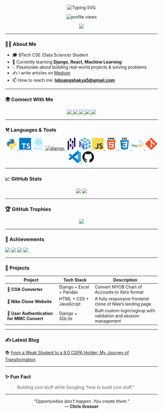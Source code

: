 <!-- BANNER -->
<p align="center">
  <img src="https://readme-typing-svg.herokuapp.com?font=Fira+Code&size=25&duration=3000&pause=1000&color=F78E69&center=true&vCenter=true&width=800&lines=Hi+there,+I'm+Lobsang+Tsetan;B.Tech+in+CSE+(Data+Science);Web+Development+%7C+Python+%7C+TypeScript;Problem+Solver+%7C+Tech+Enthusiast" alt="Typing SVG" />
</p>

<!-- PROFILE VIEWS -->
<p align="center">
  <img src="https://komarev.com/ghpvc/?username=lobsangshakya&label=Profile+Views&color=brightgreen&style=for-the-badge" alt="profile views"/>
</p>

<!-- HERO IMAGE -->
<p align="center">
  <img src="https://media.giphy.com/media/qgQUggAC3Pfv687qPC/giphy.gif" width="500" />
</p>

---

### 👨‍💻 About Me

- 🎓 BTech CSE (Data Science) Student  
- 🌱 Currently learning **Django, React, Machine Learning**  
- 💡 Passionate about building real-world projects & solving problems  
- ✍️ I write articles on [Medium](https://medium.com/@lobsangshakya5)  
- 📫 How to reach me: **lobsangshakya5@gmail.com**

---

### 🌍 Connect With Me

<p align="center">
  <a href="https://www.linkedin.com/in/lobsang-shakya" target="_blank">
    <img src="https://img.shields.io/badge/LinkedIn-%230077B5.svg?style=for-the-badge&logo=linkedin&logoColor=white"/>
  </a>
  <a href="https://medium.com/@lobsangshakya5" target="_blank">
    <img src="https://img.shields.io/badge/Medium-%2312100E.svg?style=for-the-badge&logo=medium&logoColor=white"/>
  </a>
  <a href="https://leetcode.com/lobsangshakya5" target="_blank">
    <img src="https://img.shields.io/badge/LeetCode-%23FFA116.svg?style=for-the-badge&logo=leetcode&logoColor=black"/>
  </a>
  <a href="https://www.hackerrank.com/lobsangshakya5" target="_blank">
    <img src="https://img.shields.io/badge/HackerRank-%232EC866.svg?style=for-the-badge&logo=HackerRank&logoColor=white"/>
  </a>
  <a href="mailto:lobsangshakya5@gmail.com" target="_blank">
    <img src="https://img.shields.io/badge/Gmail-%23D14836.svg?style=for-the-badge&logo=gmail&logoColor=white"/>
  </a>
</p>

---

### ⚒️ Languages & Tools
<p align="center">
  <a href="https://www.python.org" target="_blank" rel="noreferrer">
    <img src="https://raw.githubusercontent.com/devicons/devicon/master/icons/python/python-original.svg" alt="python" width="40" height="40"/>
  </a>
  <a href="https://www.typescriptlang.org/" target="_blank" rel="noreferrer">
    <img src="https://raw.githubusercontent.com/devicons/devicon/master/icons/typescript/typescript-original.svg" alt="typescript" width="40" height="40"/>
  </a>
  <a href="https://reactjs.org/" target="_blank" rel="noreferrer">
    <img src="https://raw.githubusercontent.com/devicons/devicon/master/icons/react/react-original-wordmark.svg" alt="react" width="40" height="40"/>
  </a>
  <a href="https://www.djangoproject.com/" target="_blank" rel="noreferrer">
    <img src="https://cdn.worldvectorlogo.com/logos/django.svg" alt="django" width="40" height="40"/>
  </a>
  <a href="https://pandas.pydata.org/" target="_blank" rel="noreferrer">
    <img src="https://raw.githubusercontent.com/devicons/devicon/master/icons/pandas/pandas-original.svg" alt="pandas" width="40" height="40"/>
  </a>
  <a href="https://numpy.org/" target="_blank" rel="noreferrer">
    <img src="https://raw.githubusercontent.com/devicons/devicon/master/icons/numpy/numpy-original.svg" alt="numpy" width="40" height="40"/>
  </a>
  <a href="https://developer.mozilla.org/en-US/docs/Web/JavaScript" target="_blank" rel="noreferrer">
    <img src="https://raw.githubusercontent.com/devicons/devicon/master/icons/javascript/javascript-original.svg" alt="javascript" width="40" height="40"/>
  </a>
  <a href="https://www.w3.org/html/" target="_blank" rel="noreferrer">
    <img src="https://raw.githubusercontent.com/devicons/devicon/master/icons/html5/html5-original-wordmark.svg" alt="html5" width="40" height="40"/>
  </a>
  <a href="https://www.w3schools.com/css/" target="_blank" rel="noreferrer">
    <img src="https://raw.githubusercontent.com/devicons/devicon/master/icons/css3/css3-original-wordmark.svg" alt="css3" width="40" height="40"/>
  </a>
  <a href="https://www.mysql.com/" target="_blank" rel="noreferrer">
    <img src="https://raw.githubusercontent.com/devicons/devicon/master/icons/mysql/mysql-original-wordmark.svg" alt="mysql" width="40" height="40"/>
  </a>
  <a href="https://git-scm.com/" target="_blank" rel="noreferrer">
    <img src="https://raw.githubusercontent.com/devicons/devicon/master/icons/git/git-original.svg" alt="git" width="40" height="40"/>
  </a>
  <a href="https://code.visualstudio.com/" target="_blank" rel="noreferrer">
    <img src="https://raw.githubusercontent.com/devicons/devicon/master/icons/vscode/vscode-original.svg" alt="vscode" width="40" height="40"/>
  </a>
  <a href="https://github.com/" target="_blank" rel="noreferrer">
    <img src="https://raw.githubusercontent.com/devicons/devicon/master/icons/github/github-original.svg" alt="github" width="40" height="40"/>
  </a>
</p>

---

### 📈 GitHub Stats

<div align="center">
  <img src="https://github-readme-stats.vercel.app/api?username=lobsangshakya&show_icons=true&theme=tokyonight&hide_border=true" height="200"/>
  <img src="https://github-readme-stats.vercel.app/api/top-langs/?username=lobsangshakya&layout=compact&theme=tokyonight&hide_border=true&hide=c%2B%2B" height="200"/>
</div>

---

### 🏆 GitHub Trophies

<p align="center">
  <img src="https://github-profile-trophy.vercel.app/?username=lobsangshakya&theme=radical&no-frame=true&margin-w=10&row=1" />
</p>

---

### 🏅 Achievements

  <img src="https://img.shields.io/badge/HackerRank-Python%20(5%20Stars)-2EC866?style=for-the-badge&logo=hackerrank&logoColor=white" />
  <img src="https://img.shields.io/badge/HackerRank-SQL%20(5%20Stars)-2EC866?style=for-the-badge&logo=hackerrank&logoColor=white" />
  <img src="https://img.shields.io/badge/HackerRank-Python%20(Basic%20Certified)-2EC866?style=for-the-badge&logo=hackerrank&logoColor=white" />
  <img src="https://img.shields.io/badge/LeetCode-150%2B%20Problems%20Solved-FFA116?style=for-the-badge&logo=leetcode&logoColor=black" />

---

### 💼 Projects

| Project | Tech Stack | Description |
|--------|------------|-------------|
| 🔄 **COA Converter** | Django + Excel + Pandas | Convert MYOB Chart of Accounts to Xero format |
| 👟 **Nike Clone Website** | HTML + CSS + JavaScript | A fully responsive frontend clone of Nike’s landing page |
| 🔐 **User Authentication for MMC Convert** | Django + SQLite | Built custom login/signup with validation and session management |

---

### ✍️ Latest Blog

📚 [From a Weak Student to a 9.0 CGPA Holder: My Journey of Transformation](https://medium.com/@lobsangshakya5)

---

### ✨ Fun Fact

> Building cool stuff while Googling “how to build cool stuff."

---

<p align="center"><i>"Opportunities don't happen. You create them."</i><br>— <b>Chris Grosser</b></p>
